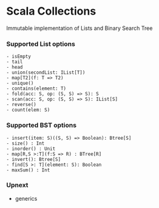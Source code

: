 # Scala Collections 

Immutable implementation of Lists and Binary Search Tree

### Supported List options 

    - isEmpty
    - tail
    - head
    - union(secondList: IList[T])
    - map[T2](f: T => T2)
    - unique()
    - contains(element: T)
    - fold(acc: S, op: (S, S) => S): S
    - scan(acc: S, op: (S, S) => S): IList[S]
    - reverse()
    - count(elem: S)
 
### Supported BST options

    - insert(item: S)((S, S) => Boolean): Btree[S]
    - size() : Int
    - inorder() : Unit
    - map[R,S >:T](f:S => R) : BTree[R]
    - invert(): Btree[S]
    - find[S >: T](element: S): Boolean
    - maxSum() : Int

### Upnext
   - generics
